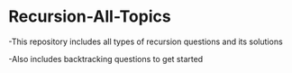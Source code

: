 # Recursion-All-Topics

-This repository includes all types of  recursion questions and its solutions 

-Also includes backtracking questions to get started
